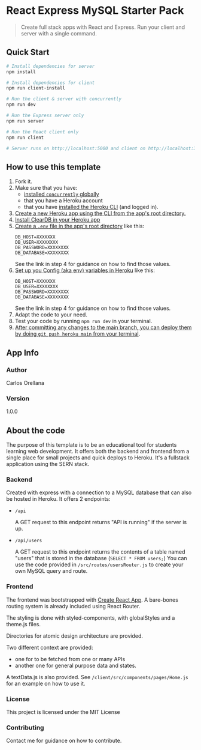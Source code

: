 # React Express MySQL Starter Pack

> Create full stack apps with React and Express. Run your client and server with a single command.


## Quick Start

``` bash
# Install dependencies for server
npm install

# Install dependencies for client
npm run client-install

# Run the client & server with concurrently 
npm run dev

# Run the Express server only
npm run server

# Run the React client only
npm run client

# Server runs on http://localhost:5000 and client on http://localhost:3000
```

## How to use this template

1. Fork it.
2. Make sure that you have:
    - [installed `concurrently` globally](https://www.npmjs.com/package/concurrently)
    - that you have a Heroku account
    - that you have [installed the Heroku CLI](https://devcenter.heroku.com/articles/heroku-cli#download-and-install) (and logged in).
3. [Create a new Heroku app using the CLI from the app's root directory.](https://devcenter.heroku.com/articles/git#for-a-new-heroku-app)
4. [Install ClearDB in your Heroku app](https://devcenter.heroku.com/articles/cleardb)
5. [Create a `.env` file in the app's root directory](https://devcenter.heroku.com/articles/config-vars) like this:
    ```
    DB_HOST=XXXXXXX
    DB_USER=XXXXXXXX
    DB_PASSWORD=XXXXXXXX
    DB_DATABASE=XXXXXXXX
    ```
    See the link in step 4 for guidance on how to find those values.
6. [Set up you Config (aka env) variables in Heroku](https://devcenter.heroku.com/articles/config-vars) like this:
    ```
    DB_HOST=XXXXXXX
    DB_USER=XXXXXXXX
    DB_PASSWORD=XXXXXXXX
    DB_DATABASE=XXXXXXXX
   ```
    See the link in step 4 for guidance on how to find those values.
7. Adapt the code to your need.
8. Test your code by running `npm run dev` in your terminal.
9. [After committing any changes to the main branch, you can deploy them by doing `git push heroku main` from your terminal](https://devcenter.heroku.com/articles/git#deploying-code).

## App Info

### Author
Carlos Orellana

### Version

1.0.0

## About the code
The purpose of this template is to be an educational tool for students learning web development.
It offers both the backend and frontend from a single place for small projects and quick deploys to Heroku.
It's a fullstack application using the SERN stack.

### Backend

Created with express with a connection to a MySQL database that can also be hosted in Heroku.
It offers 2 endpoints:
- `/api`
  
   A GET request to this endpoint returns "API is running" if the server is up.
- `/api/users`
    
    A GET request to this endpoint returns the contents of a table named "users" that is stored in the database (`SELECT * FROM users;`)
    You can use the code provided in `/src/routes/usersRouter.js` to create your own MySQL query and route.

### Frontend

The frontend was bootstrapped with [Create React App](https://github.com/facebook/create-react-app).
A bare-bones routing system is already included using React Router.

The styling is done with styled-components, with globalStyles and a theme.js files.

Directories for atomic design architecture are provided.

Two different context are provided:
- one for to be fetched from one or many APIs
- another one for general purpose data and states.

A textData.js is also provided. See `/client/src/components/pages/Home.js` for an example on how to use it.

### License

This project is licensed under the MIT License

### Contributing

Contact me for guidance on how to contribute.


